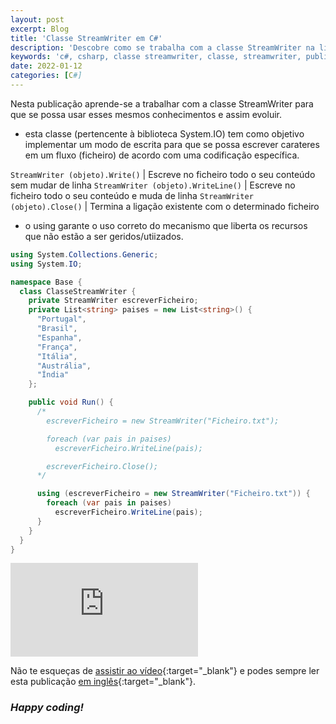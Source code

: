 ```yaml
---
layout: post
excerpt: Blog
title: 'Classe StreamWriter em C#'
description: 'Descobre como se trabalha com a classe StreamWriter na linguagem de programação C#. Obtém respostas às tuas dúvidas com a teoria e os exemplos apresentados.'
keywords: 'c#, csharp, classe streamwriter, classe, streamwriter, publicação'
date: 2022-01-12
categories: [C#]
---
```


Nesta publicação aprende-se a trabalhar com a classe StreamWriter para que se possa usar esses mesmos conhecimentos e assim evoluir.

- esta classe (pertencente à biblioteca System.IO) tem como objetivo implementar um modo de escrita para que se possa escrever carateres em um fluxo (ficheiro) de acordo com uma codificação específica.

`StreamWriter (objeto).Write()` | Escreve no ficheiro todo o seu conteúdo sem mudar de linha
`StreamWriter (objeto).WriteLine()` | Escreve no ficheiro todo o seu conteúdo e muda de linha
`StreamWriter (objeto).Close()` | Termina a ligação existente com o determinado ficheiro

- o using garante o uso correto do mecanismo que liberta os recursos que não estão a ser geridos/utiizados.

```csharp
using System.Collections.Generic;
using System.IO;

namespace Base {
  class ClasseStreamWriter {
    private StreamWriter escreverFicheiro;
    private List<string> paises = new List<string>() {
      "Portugal",
      "Brasil",
      "Espanha",
      "França",
      "Itália",
      "Austrália",
      "Índia"
    };

    public void Run() {
      /*
        escreverFicheiro = new StreamWriter("Ficheiro.txt");

        foreach (var pais in paises)
          escreverFicheiro.WriteLine(pais);

        escreverFicheiro.Close();
      */

      using (escreverFicheiro = new StreamWriter("Ficheiro.txt")) {
        foreach (var pais in paises)
          escreverFicheiro.WriteLine(pais);
      }
    }
  }
}
```

<div class="video-container">
  <iframe src="https://www.youtube.com/embed/7Hjm23B-quw" frameborder="0" allowfullscreen></iframe>
</div>

Não te esqueças de [assistir ao vídeo](https://youtu.be/7Hjm23B-quw){:target="\_blank"} e podes sempre ler esta publicação [em inglês](https://nelsonsilvadev.com/blog/streamwriter-class-in-csharp/){:target="\_blank"}.

### _Happy coding!_
